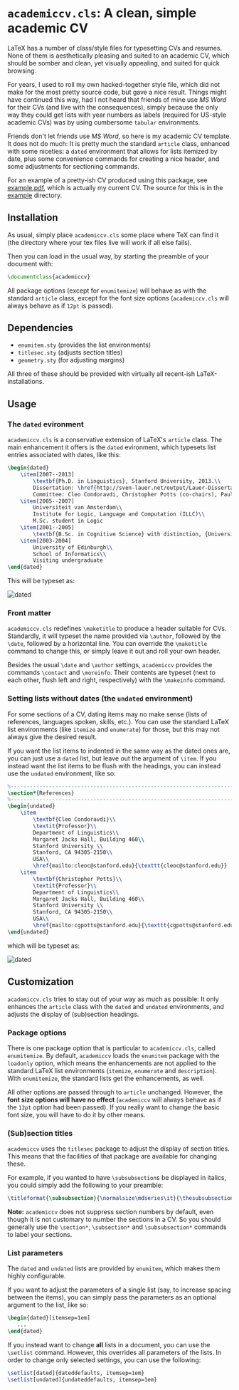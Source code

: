 # `academiccv.cls`: A clean, simple academic CV

LaTeX has a number of class/style files for typesetting CVs and resumes. None
of them is aesthetically pleasing and suited to an academic CV, which should be
somber and clean, yet visually appealing, and suited for quick browsing.

For years, I used to roll my own hacked-together style file, which did not make
for the most pretty source code, but gave a nice result. Things might have 
continued this way, had I not heard that friends of mine use *MS Word* for 
their  CVs (and live with the consequences), simply because the only way they 
could get lists with year numbers as labels (required for US-style academic 
CVs) was by using cumbersome `tabular` environments.

Friends don't let friends use *MS Word*, so here is my academic CV template. 
It does not do much: It is pretty much the standard `article` class, enhanced
with some niceties: a `dated` environment that allows for lists itemized by
date, plus some convenience commands for creating a nice header, and some 
adjustments for sectioning commands.

For an example of a pretty-ish CV produced using this package, see 
[example.pdf](example/main.pdf), which is actually my current CV. 
The source for this is in the [example](example/) directory.

## Installation

As usual, simply place `academiccv.cls` some place where TeX can find it
(the directory where your tex files live will work if all else fails).

Then you can load in the usual way, by starting the preamble
of your document with:
```latex
\documentclass{academiccv}
```

All package options (except for `enumitemize`) will behave as with the standard
`article` class, except for the font size options (`academiccv.cls` will always behave as if `12pt` is passed).

## Dependencies

- `enumitem.sty` (provides the list environments)
- `titlesec.sty` (adjusts section titles)
- `geometry.sty` (for adjusting margins)

All three of these should be provided with virtually all recent-ish LaTeX-installations.

## Usage

### The `dated` evironment

`academiccv.cls` is a conservative extension of LaTeX's `article` class. The 
main enhancement it offers is the `dated` evironment, which typesets list entries associated with dates, like this:

```latex
\begin{dated} 
    \item[2007--2013] 
        \textbf{Ph.D. in Linguistics}, Stanford University, 2013.\\
        Dissertation: \href{http://sven-lauer.net/output/Lauer-Dissertation-DynamicPragmatics.pdf}{\textbf{Towards a dynamic pragmatics}}\\
        Committee: Cleo Condoravdi, Christopher Potts (co-chairs), Paul Kiparsky.
    \item[2005--2007]
        Universiteit van Amsterdam\\
        Institute for Logic, Language and Computation (ILLC)\\
        M.Sc. student in Logic
    \item[2001--2005] 
        \textbf{B.Sc. in Cognitive Science} with distinction, {Universit\"at Osnabr\"uck}, 2005. 
    \item[2003-2004]
        University of Edinburgh\\
        School of Informatics\\
        Visiting undergraduate 
\end{dated}
```

This will be typeset as: 

![dated](http://www.sven-lauer.net/files/academiccv/years.png)

### Front matter

`academiccv.cls` redefines `\maketitle` to produce a header suitable for CVs.
Standardly, it will typeset the name provided via `\author`, followed by the 
`\date`, followed by a horizontal line. You can override the `\maketitle` 
command to change this, or simply leave it out and roll your own header.

Besides the usual `\date` and `\author` settings, `academiccv` provides the
commands `\contact` and `\moreinfo`. Their contents are typeset (next to each 
other, flush left and right, respectively) with the `\makeinfo` command.

### Setting lists without dates (the `undated` environment)

For some sections of a CV, dating items may no make sense (lists of 
references, languages spoken, skills, etc.). You can use the standard 
LaTeX list environments (like `itemize` and `enumerate`) for those, but this
may not always give the desired result.

If you want the list items to indented in the same way as the dated ones are, 
you can just use a `dated` list, but leave out the argument of `\item`. 
If you instead want the list items to be flush with the headings, you can
instead use the `undated` environment, like so:
```latex
%-----------------------------------------------------------------------------%
\section*{References}
%-----------------------------------------------------------------------------%
\begin{undated}
    \item
        \textbf{Cleo Condoravdi}\\
        \textit{Professor}\\
        Department of Linguistics\\
        Margaret Jacks Hall, Building 460\\
        Stanford University \\
        Stanford, CA 94305-2150\\
        USA\\
        \href{mailto:cleoc@stanford.edu}{\texttt{cleoc@stanford.edu}}
    \item 
        \textbf{Christopher Potts}\\
        \textit{Professor}\\
        Department of Linguistics\\
        Margaret Jacks Hall, Building 460\\
        Stanford University \\
        Stanford, CA 94305-2150\\
        USA\\
        \href{mailto:cgpotts@stanford.edu}{\texttt{cgpotts@stanford.edu}}
\end{undated}
```

which will be typeset as: 

![dated](http://www.sven-lauer.net/files/academiccv/references.png)

## Customization

`academiccv.cls` tries to stay out of your way as much as possible: It only 
enhances the `article` class with the `dated` and `undated` environments, and
adjusts the display of (sub)section headings.

### Package options

There is one package option that is particular to `academiccv.cls`, called
`enumitemize`. By default, `academiccv` loads the `enumitem` package with the
`loadonly` option, which means the enhancements are not applied to the standard
LaTeX list environments (`itemize`, `enumerate` and `description`). With
`enumitemize`, the standard lists get the enhancements, as well.

All other options are passed through to `article` unchanged. However, the 
**font size options will have no effect** (`academiccv` will always behave as
if the `12pt` option had been passed). If you really want to change the basic
font size, you will have to do it by other means.

### (Sub)section titles

`academiccv` uses the `titlesec`  package to adjust the display of section 
titles. This means that the facilities of that package are available for 
changing these. 

For example, if you wanted to have `\subsubsection`s be displayed in italics, 
you could simply add the following to your preamble:

```latex
\titleformat{\subsubsection}{\normalsize\mdseries\it}{\thesubsubsection.}{.5em}{}
```

**Note:** `academiccv` does not suppress section numbers by default, even 
though it is not customary to number the sections in a CV. So you should 
generally use the `\section*`, `\subsection*` and `\subsubsection*` commands
to label your sections.

### List parameters

The `dated` and `undated` lists are provided by `enumitem`, which makes them
highly configurable.

If you want to adjust the parameters of a single list (say, to increase spacing
between the items), you can simply pass the parameters as an optional argument
to the list, like so:

```latex
\begin{dated}[itemsep=1em]
   ...
\end{dated}
```

If you instead want to change **all** lists in a document, you can use the 
`\setlist` command. However, this overrides all parameters of the lists. In order to change only selected settings, you can use the following:

```latex
\setlist[dated]{dateddefaults, itemsep=1em}
\setlist[undated]{undateddefaults, itemsep=1em}
```

